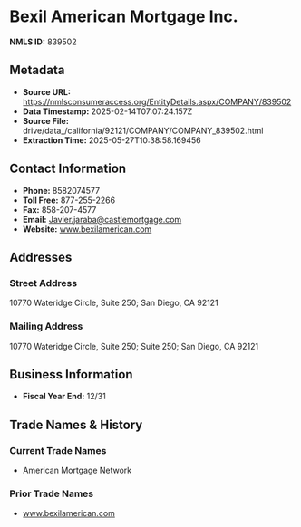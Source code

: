 # Bexil American Mortgage Inc.

**NMLS ID:** 839502

## Metadata
- **Source URL:** https://nmlsconsumeraccess.org/EntityDetails.aspx/COMPANY/839502
- **Data Timestamp:** 2025-02-14T07:07:24.157Z
- **Source File:** drive/data_/california/92121/COMPANY/COMPANY_839502.html
- **Extraction Time:** 2025-05-27T10:38:58.169456

## Contact Information
- **Phone:** 8582074577
- **Toll Free:** 877-255-2266
- **Fax:** 858-207-4577
- **Email:** Javier.jaraba@castlemortgage.com
- **Website:** www.bexilamerican.com

## Addresses
### Street Address
10770 Wateridge Circle, Suite 250; San Diego, CA 92121

### Mailing Address
10770 Wateridge Circle, Suite 250; Suite 250; San Diego, CA 92121

## Business Information
- **Fiscal Year End:** 12/31

## Trade Names & History
### Current Trade Names
- American Mortgage Network

### Prior Trade Names
- www.bexilamerican.com

